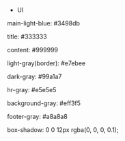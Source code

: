 - UI

main-light-blue: #3498db

title: #333333

content: #999999

light-gray(border): #e7ebee

dark-gray: #99a1a7

hr-gray: #e5e5e5

background-gray: #eff3f5

footer-gray: #a8a8a8

box-shadow: 0 0 12px rgba(0, 0, 0, 0.1);
